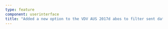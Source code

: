 ```yaml
---
type: feature
component: userinterface
title: "Added a new option to the VDV AUS 2017d abos to filter sent data by "
---
```


